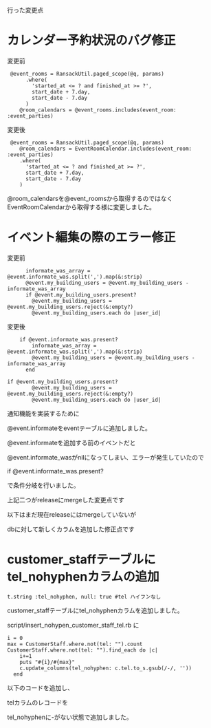 
行った変更点 
# カレンダー予約状況のバグ修正
変更前

```
 @event_rooms = RansackUtil.paged_scope(@q, params)
      .where(
        'started_at <= ? and finished_at >= ?',
        start_date + 7.day,
        start_date - 7.day
      )
    @room_calendars = @event_rooms.includes(event_room: :event_parties)
```
変更後
```
 @event_rooms = RansackUtil.paged_scope(@q, params)
    @room_calendars = EventRoomCalendar.includes(event_room: :event_parties)
    .where(
      'started_at <= ? and finished_at >= ?',
      start_date + 7.day,
      start_date - 7.day
    )
```

@room_calendarsを@event_roomsから取得するのではなくEventRoomCalendarから取得する様に変更しました。


# イベント編集の際のエラー修正
変更前 
```
      informate_was_array = @event.informate_was.split(',').map(&:strip)
      @event.my_building_users = @event.my_building_users - informate_was_array
      if @event.my_building_users.present?
        @event.my_building_users =  @event.my_building_users.reject(&:empty?)
        @event.my_building_users.each do |user_id|
```
変更後
```
    if @event.informate_was.present?
        informate_was_array = @event.informate_was.split(',').map(&:strip)
        @event.my_building_users = @event.my_building_users - informate_was_array
      end      

if @event.my_building_users.present?
        @event.my_building_users =  @event.my_building_users.reject(&:empty?)
        @event.my_building_users.each do |user_id|
```
通知機能を実装するために

@event.informateをeventテーブルに追加しました。

@event.informateを追加する前のイベントだと

@event.informate_wasがnilになってしまい、エラーが発生していたので

if @event.informate_was.present?

で条件分岐を行いました。


上記二つがreleaseにmergeした変更点です

以下はまだ現在releaseにはmergeしていないが

dbに対して新しくカラムを追加した修正点です


# customer_staffテーブルにtel_nohyphenカラムの追加
```
t.string :tel_nohyphen, null: true #tel ハイフンなし
```
customer_staffテーブルにtel_nohyphenカラムを追加しました。

script/insert_nohypen_customer_staff_tel.rb
に

```
i = 0
max = CustomerStaff.where.not(tel: "").count
CustomerStaff.where.not(tel: "").find_each do |c|
    i+=1
    puts "#{i}/#{max}"
    c.update_columns(tel_nohyphen: c.tel.to_s.gsub(/-/, ''))
  end
```
  
以下のコードを追加し、

telカラムのレコードを

tel_nohyphenに-がない状態で追加しました。
